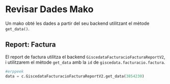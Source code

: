 # Revisar Dades Mako

Un mako obté les dades a partir del seu backend utilitzant el mètode `get_data()`.

## Report: Factura

El report de factura utilitza el backend `GiscedataFacturacioFacturaReportV2`, i utilitzarem el mètode `get_data` amb la `id` de `giscedata.facturacio.factura`.

```python
#erppeek
data = c.GiscedataFacturacioFacturaReportV2.get_data(3854230)
```
